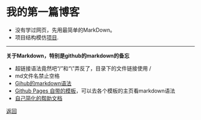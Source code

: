 # 我的第一篇博客 
[](#我的第一篇博客)
* 没有学过网页，先用最简单的MarkDown。
* 项目结构模仿[项目](https://github.com/jikexueyuanwiki/tensorflow-zh).

* * *

**关于Markdown，特别是github的markdown的备忘**

*  超链接语法竟然吧“/”和“\”弄反了，目录下的文件链接使用 /
* md文件名禁止空格
* [Gihub的markdown语法](https://guides.github.com/features/mastering-markdown/)
* [Github Pages 自带的模板](https://github.com/LongmanLee/LongmanLee.github.io/settings/pages/themes?utf8=%E2%9C%93&select=leap_day&source=master)，可以去各个模板的主页看markdown语法
* [自己简化的帮助文档](../help/mardown_example.md)

[返回](./../../)
